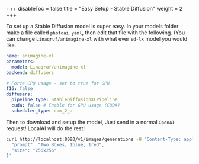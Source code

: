 +++
disableToc = false
title = "Easy Setup - Stable Diffusion"
weight = 2
+++

To set up a Stable Diffusion model is super easy.
In your models folder make a file called ``photoai.yaml``, then edit that file with the following. (You can change ``Linaqruf/animagine-xl`` with what ever ``sd-lx`` model you would like.
```yaml
name: animagine-xl
parameters:
  model: Linaqruf/animagine-xl
backend: diffusers

# Force CPU usage - set to true for GPU
f16: false
diffusers:
  pipeline_type: StableDiffusionXLPipeline
  cuda: false # Enable for GPU usage (CUDA)
  scheduler_type: dpm_2_a
```

Then to download and setup the model, Just send in a normal ``OpenAI`` request! LocalAI will do the rest!
```bash
curl http://localhost:8080/v1/images/generations -H "Content-Type: application/json" -d '{
  "prompt": "Two Boxes, 1blue, 1red",
  "size": "256x256"
}'
```
